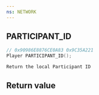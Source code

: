 ```yaml
---
ns: NETWORK
---
```

## PARTICIPANT_ID

```c
// 0x90986E8876CE0A83 0x9C35A221
Player PARTICIPANT_ID();
```

```
Return the local Participant ID  
```

## Return value
